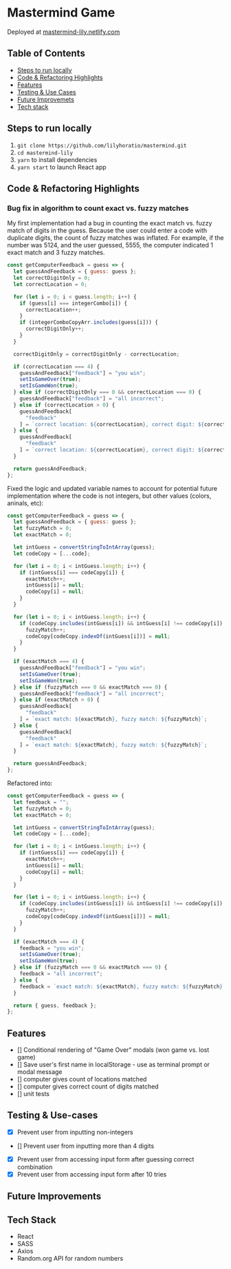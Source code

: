 # Mastermind Game

Deployed at [mastermind-lily.netlify.com](www.mastermind-lily.netlify.com)

## Table of Contents

- [Steps to run locally](#steps-to-run-locally)
- [Code & Refactoring Highlights](#code-&-refactoring-highlights)
- [Features](#features)
- [Testing & Use Cases](#testing-&-use-cases)
- [Future Improvemets](#future-improvements)
- [Tech stack](#tech-stack)

## Steps to run locally

1. `git clone https://github.com/lilyhoratio/mastermind.git`
2. `cd mastermind-lily`
3. `yarn` to install dependencies
4. `yarn start` to launch React app

## Code & Refactoring Highlights

### Bug fix in algorithm to count exact vs. fuzzy matches

My first implementation had a bug in counting the exact match vs. fuzzy match of digits in the guess. Because the user could enter a code with duplicate digits, the count of fuzzy matches was inflated. For example, if the number was 5124, and the user guessed, 5555, the computer indicated 1 exact match and 3 fuzzy matches.

```javascript
const getComputerFeedback = guess => {
  let guessAndFeedback = { guess: guess };
  let correctDigitOnly = 0;
  let correctLocation = 0;

  for (let i = 0; i < guess.length; i++) {
    if (guess[i] === integerCombo[i]) {
      correctLocation++;
    }
    if (integerComboCopyArr.includes(guess[i])) {
      correctDigitOnly++;
    }
  }

  correctDigitOnly = correctDigitOnly - correctLocation;

  if (correctLocation === 4) {
    guessAndFeedback["feedback"] = "you win";
    setIsGameOver(true);
    setIsGameWon(true);
  } else if (correctDigitOnly === 0 && correctLocation === 0) {
    guessAndFeedback["feedback"] = "all incorrect";
  } else if (correctLocation > 0) {
    guessAndFeedback[
      "feedback"
    ] = `correct location: ${correctLocation}, correct digit: ${correctDigitOnly}`;
  } else {
    guessAndFeedback[
      "feedback"
    ] = `correct location: ${correctLocation}, correct digit: ${correctDigitOnly}`;
  }

  return guessAndFeedback;
};
```

Fixed the logic and updated variable names to account for potential future implementation where the code is not integers, but other values (colors, aninals, etc):

```javascript
const getComputerFeedback = guess => {
  let guessAndFeedback = { guess: guess };
  let fuzzyMatch = 0;
  let exactMatch = 0;

  let intGuess = convertStringToIntArray(guess);
  let codeCopy = [...code];

  for (let i = 0; i < intGuess.length; i++) {
    if (intGuess[i] === codeCopy[i]) {
      exactMatch++;
      intGuess[i] = null;
      codeCopy[i] = null;
    }
  }

  for (let i = 0; i < intGuess.length; i++) {
    if (codeCopy.includes(intGuess[i]) && intGuess[i] !== codeCopy[i]) {
      fuzzyMatch++;
      codeCopy[codeCopy.indexOf(intGuess[i])] = null;
    }
  }

  if (exactMatch === 4) {
    guessAndFeedback["feedback"] = "you win";
    setIsGameOver(true);
    setIsGameWon(true);
  } else if (fuzzyMatch === 0 && exactMatch === 0) {
    guessAndFeedback["feedback"] = "all incorrect";
  } else if (exactMatch > 0) {
    guessAndFeedback[
      "feedback"
    ] = `exact match: ${exactMatch}, fuzzy match: ${fuzzyMatch}`;
  } else {
    guessAndFeedback[
      "feedback"
    ] = `exact match: ${exactMatch}, fuzzy match: ${fuzzyMatch}`;
  }

  return guessAndFeedback;
};
```

Refactored into:

```js
const getComputerFeedback = guess => {
  let feedback = "";
  let fuzzyMatch = 0;
  let exactMatch = 0;

  let intGuess = convertStringToIntArray(guess);
  let codeCopy = [...code];

  for (let i = 0; i < intGuess.length; i++) {
    if (intGuess[i] === codeCopy[i]) {
      exactMatch++;
      intGuess[i] = null;
      codeCopy[i] = null;
    }
  }

  for (let i = 0; i < intGuess.length; i++) {
    if (codeCopy.includes(intGuess[i]) && intGuess[i] !== codeCopy[i]) {
      fuzzyMatch++;
      codeCopy[codeCopy.indexOf(intGuess[i])] = null;
    }
  }

  if (exactMatch === 4) {
    feedback = "you win";
    setIsGameOver(true);
    setIsGameWon(true);
  } else if (fuzzyMatch === 0 && exactMatch === 0) {
    feedback = "all incorrect";
  } else {
    feedback = `exact match: ${exactMatch}, fuzzy match: ${fuzzyMatch}`;
  }

  return { guess, feedback };
};
```

## Features

- [] Conditional rendering of "Game Over" modals (won game vs. lost game)
- [] Save user's first name in localStorage - use as terminal prompt or modal message
- [] computer gives count of locations matched
- [] computer gives correct count of digits matched
- [] unit tests

## Testing & Use-cases

- [x] Prevent user from inputting non-integers
- [] Prevent user from inputting more than 4 digits
- [x] Prevent user from accessing input form after guessing correct combination
- [x] Prevent user from accessing input form after 10 tries

## Future Improvements

## Tech Stack

- React
- SASS
- Axios
- Random.org API for random numbers
